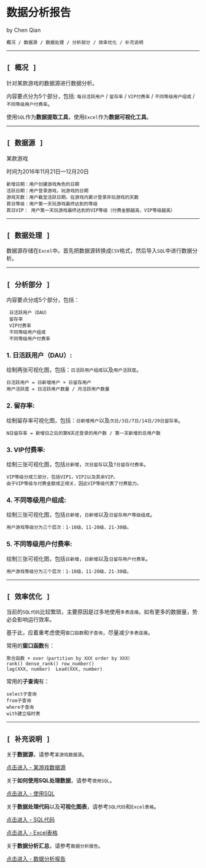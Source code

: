 # 数据分析报告
  by Chen Qian

`概况 / 数据源 / 数据处理 / 分析部分 / 效率优化 / 补充说明`

------------------------------


**`[ 概况 ]`**
------------------------------
针对某款游戏的数据源进行数据分析。

内容要点分为5个部分，包括: `每日活跃用户` / `留存率` / `VIP付费率` / `不同等级用户组成` / `不同等级用户付费率`。

使用`SQL`作为**数据提取工具**，使用`Excel`作为**数据可视化工具**。


------------------------------


**`[ 数据源 ]`**
------------------------------

某款游戏

时间为2016年11月21日—12月20日
      
    新增日期：用户创建游戏角色的日期
    活跃日期：用户登录游戏，玩游戏的日期
    游戏天数：用户截至活跃日期，在游戏内累计登录并玩游戏的天数
    首日等级：用户第一天玩游戏最终达到的等级
    首日VIP： 用户第一天玩游戏最终达到的VIP等级（付费金额越高，VIP等级越高）


------------------------------


**`[ 数据处理 ]`**
------------------------------

数据源存储在`Excel`中。首先把数据源转换成`CSV`格式，然后导入`SQL`中进行数据分析。



------------------------------


**`[ 分析部分 ]`**
------------------------------

内容要点分成5个部分，包括：
     
     日活跃用户（DAU）
     留存率
     VIP付费率
     不同等级用户组成
     不同等级用户付费率
    

### 1. 日活跃用户（DAU）:

   绘制两张可视化图，包括：`日活跃用户组成`以及`用户活跃度`。
   
    日活跃用户 = 日新增用户 + 日留存用户
    用户活跃度 = 日活跃用户数量 / 月活跃用户数量


### 2. 留存率:  

   绘制留存率可视化图，包括：`日新增用户`以及`次日/3日/7日/14日/29日留存率`。
   
    N日留存率 = 新增日之后的第N天还登录的用户数 / 第一天新增的总用户数

    
### 3. VIP付费率:

   绘制三张可视化图，包括`日新增`，`次日留存`以及`7日留存付费率`。
     
    VIP等级分成三部分，包括VIP1，VIP2以及其余VIP。
    由于VIP等级与付费金额成正相关，因此VIP等级代表了付费能力。

    
### 4. 不同等级用户组成:

   绘制三张可视化图，包括`日新增`，`日新增`以及`日留存用户等级组成`。
   
    用户游戏等级分为三个层次：1-10级，11-20级，21-30级。
   
   
### 5. 不同等级用户付费率:

   绘制三张可视化图，包括`日新增`，`日新增`以及`日留存用户付费率`。
   
    用户游戏等级分为三个层次：1-10级，11-20级，21-30级。


------------------------------

  
**`[ 效率优化 ]`**
------------------------------
当前的`SQL代码`比较繁琐，主要原因是过多地使用`多表连接`。如有更多的数据量，势必会影响运行效率。

基于此，应着重考虑使用`窗口函数`和`子查询`，尽量减少`多表连接`。

常用的**窗口函数**有： 
    
    聚合函数 + over（partition by XXX order by XXX）
    rank() dense_rank() row_number()
    lag(XXX, number)  Lead(XXX, number)

常用的**子查询**有：
  
    select子查询
    from子查询
    where子查询
    with建立临时表


------------------------------


**`[ 补充说明 ]`**
------------------------------

关于**数据源**，请参考`某游戏数据源`。

[点击进入 - 某游戏数据源](https://github.com/AIChris-Qian/Data-Analysis-Report/blob/main/%E6%9F%90%E6%B8%B8%E6%88%8F%E6%95%B0%E6%8D%AE%E6%BA%90.xlsx)


关于**如何使用SQL处理数据**，请参考`使用SQL`。

[点击进入 - 使用SQL](https://github.com/AIChris-Qian/Data-Analysis-Report/blob/main/%E4%BD%BF%E7%94%A8SQL.pdf)

      
关于**数据处理代码**以及**可视化图表**，请参考`SQL代码`和`Excel表格`。

[点击进入 - SQL代码](https://github.com/AIChris-Qian/Data-Analysis-Report/tree/main/SQL%E4%BB%A3%E7%A0%81)

[点击进入 - Excel表格](https://github.com/AIChris-Qian/Data-Analysis-Report/tree/main/Excel%20%E8%A1%A8%E6%A0%BC)


关于**数据分析汇总**，请参考`数据分析报告`。
 
 [点击进入 - 数据分析报告](https://github.com/AIChris-Qian/Data-Analysis-Report/blob/main/%E6%95%B0%E6%8D%AE%E5%88%86%E6%9E%90%E6%8A%A5%E5%91%8A.pdf)
 

